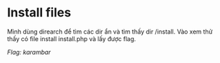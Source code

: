 # Install files

Mình dùng direarch để tìm các dir ẩn và tìm thấy dir /install. Vào xem thử thấy có file install install.php và lấy được flag.

*Flag: karambar*